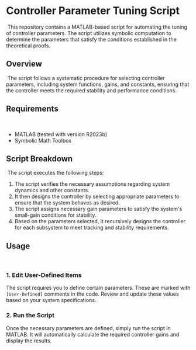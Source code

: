 # Controller Parameter Tuning Script
﻿
This repository contains a MATLAB-based script for automating the tuning of controller parameters. The script utilizes symbolic computation to determine the parameters that satisfy the conditions established in the theoretical proofs.
﻿
## Overview
﻿
The script follows a systematic procedure for selecting controller parameters, including system functions, gains, and constants, ensuring that the controller meets the required stability and performance conditions.
﻿
## Requirements
﻿
- MATLAB (tested with version R2023b)
- Symbolic Math Toolbox
﻿
## Script Breakdown
﻿
The script executes the following steps:
﻿
1. The script verifies the necessary assumptions regarding system dynamics and other constants.
﻿
2. It then designs the controller by selecting appropriate parameters to ensure that the system behaves as desired.
﻿
3. The script assigns necessary gain parameters to satisfy the system's small-gain conditions for stability.
﻿
4. Based on the parameters selected, it recursively designs the controller for each subsystem to meet tracking and stability requirements.
﻿
## Usage
﻿
### 1. Edit User-Defined Items
The script requires you to define certain parameters. These are marked with `[User-Defined]` comments in the code. Review and update these values based on your system specifications.
﻿
### 2. Run the Script
Once the necessary parameters are defined, simply run the script in MATLAB. It will automatically calculate the required controller gains and display the results.
﻿
